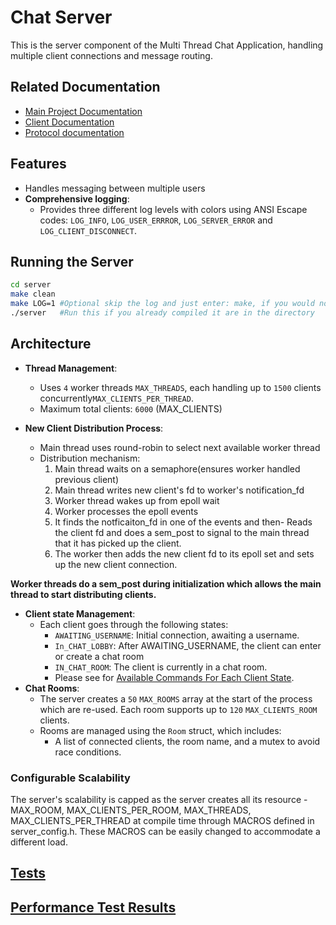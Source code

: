 # Chat Server

This is the server component of the Multi Thread Chat Application, handling multiple client connections and message routing.

## Related Documentation

- [Main Project Documentation](../README.md)
- [Client Documentation](../client/README.md)
- [Protocol documentation](./protocol.h)

## Features

- Handles messaging between multiple users
- **Comprehensive logging**:
  - Provides three different log levels with colors using ANSI Escape codes: `LOG_INFO`, `LOG_USER_ERRROR`, `LOG_SERVER_ERROR` and `LOG_CLIENT_DISCONNECT`.

## Running the Server

```bash
cd server
make clean
make LOG=1 #Optional skip the log and just enter: make, if you would not like logging information
./server   #Run this if you already compiled it are in the directory
```

## Architecture

- **Thread Management**:

  - Uses `4` worker threads `MAX_THREADS`, each handling up to `1500` clients concurrently`MAX_CLIENTS_PER_THREAD`.
  - Maximum total clients: `6000` (MAX_CLIENTS)

- **New Client Distribution Process**:
  - Main thread uses round-robin to select next available worker thread
  - Distribution mechanism:
    1. Main thread waits on a semaphore(ensures worker handled previous client)
    2. Main thread writes new client's fd to worker's notification_fd
    3. Worker thread wakes up from epoll wait
    4. Worker processes the epoll events
    5. It finds the notficaiton_fd in one of the events and then- Reads the client fd and does a sem_post to signal to the main thread that it has picked up the client.
    6. The worker then adds the new client fd to its epoll set and sets up the new client connection.

**Worker threads do a sem_post during initialization which allows the main thread to start distributing clients.**

- **Client state Management**:
  - Each client goes through the following states:
    - `AWAITING_USERNAME`: Initial connection, awaiting a username.
    - `In_CHAT_LOBBY`: After AWAITING_USERNAME, the client can enter or create a chat room
    - `IN_CHAT_ROOM`: The client is currently in a chat room.
    - Please see for [Available Commands For Each Client State](../protocol.md#available-commands-for-each-client-state).
- **Chat Rooms**:
  - The server creates a `50` `MAX_ROOMS` array at the start of the process which are re-used. Each room supports up to `120` `MAX_CLIENTS_ROOM` clients.
  - Rooms are managed using the `Room` struct, which includes:
    - A list of connected clients, the room name, and a mutex to avoid race conditions.

### Configurable Scalability

The server's scalability is capped as the server creates all its resource - MAX_ROOM, MAX_CLIENTS_PER_ROOM, MAX_THREADS, MAX_CLIENTS_PER_THREAD at compile time through MACROS
defined in server_config.h. These MACROS can be easily changed to accommodate a different load.

## [Tests](./test/README.md)

## [Performance Test Results](./performance_results.md)
